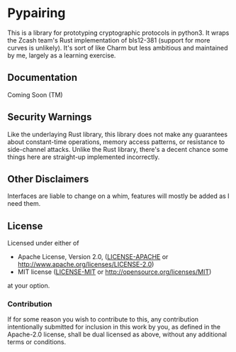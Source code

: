# Pypairing

This is a library for prototyping cryptographic protocols in python3. It wraps the Zcash team's Rust implementation of bls12-381 (support for more curves is unlikely). It's sort of like Charm but less ambitious and maintained by me, largely as a learning exercise.

## Documentation

Coming Soon (TM)

## Security Warnings

Like the underlaying Rust library, this library does not make any guarantees about constant-time operations, memory access patterns, or resistance to side-channel attacks. Unlike the Rust library, there's a decent chance some things here are straight-up implemented incorrectly.

## Other Disclaimers
Interfaces are liable to change on a whim, features will mostly be added as I need them.

## License

Licensed under either of

 * Apache License, Version 2.0, ([LICENSE-APACHE](LICENSE-APACHE) or http://www.apache.org/licenses/LICENSE-2.0)
 * MIT license ([LICENSE-MIT](LICENSE-MIT) or http://opensource.org/licenses/MIT)

at your option.

### Contribution

If for some reason you wish to contribute to this, any contribution intentionally
submitted for inclusion in this work by you, as defined in the Apache-2.0
license, shall be dual licensed as above, without any additional terms or
conditions.
